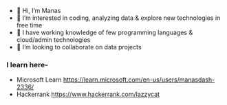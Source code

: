 - 👋 Hi, I’m Manas
- 👀 I’m interested in coding, analyzing data & explore new technologies in free time
- 🌱 I have working knowledge of few programming languages & cloud/admin technologies
- 💞️ I’m looking to collaborate on data projects

<!---
manas1230/manas1230 is a ✨ special ✨ repository because its `README.md` (this file) appears on your GitHub profile.
You can click the Preview link to take a look at your changes.
--->
<h3 align="left">I learn here-</h3>

- Microsoft Learn
https://learn.microsoft.com/en-us/users/manasdash-2336/ 
- Hackerrank
https://www.hackerrank.com/lazzycat
